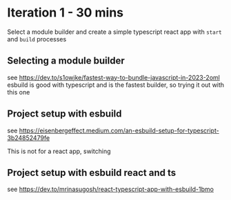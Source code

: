 # Iteration 1 - 30 mins
Select a module builder and create a simple typescript react app with `start` and `build` processes

## Selecting a module builder
see https://dev.to/s1owjke/fastest-way-to-bundle-javascript-in-2023-2oml
esbuild is good with typescript and is the fastest builder, so trying it out with this one

## Project setup with esbuild 
see https://eisenbergeffect.medium.com/an-esbuild-setup-for-typescript-3b24852479fe

This is not for a react app, switching

## Project setup with esbuild react and ts
see https://dev.to/mrinasugosh/react-typescript-app-with-esbuild-1bmo
